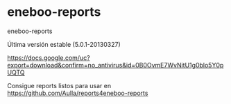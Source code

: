 eneboo-reports
==============

eneboo-reports

Última versión estable (5.0.1-20130327)

https://docs.google.com/uc?export=download&confirm=no_antivirus&id=0B0OvmE7WvNitU1g0blo5Y0pUQTQ



Consigue reports listos para usar en https://github.com/Aulla/reports4eneboo-reports
